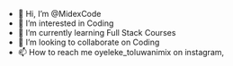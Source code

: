 - 👋 Hi, I’m @MidexCode
- 👀 I’m interested in Coding
- 🌱 I’m currently learning Full Stack Courses 
- 💞️ I’m looking to collaborate on Coding
- 📫 How to reach me oyeleke_toluwanimix on instagram, 

<!---
MidexCode/MidexCode is a ✨ special ✨ repository because its `README.md` (this file) appears on your GitHub profile.
You can click the Preview link to take a look at your changes.
--->
